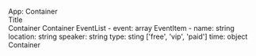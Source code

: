 App: 
  Container  
    Title  
  Container 
  Container
    EventList - event: array
    EventItem - name: string
                location: string
                speaker: string
                type: sting ['free', 'vip', 'paid']
                time: object
    Container